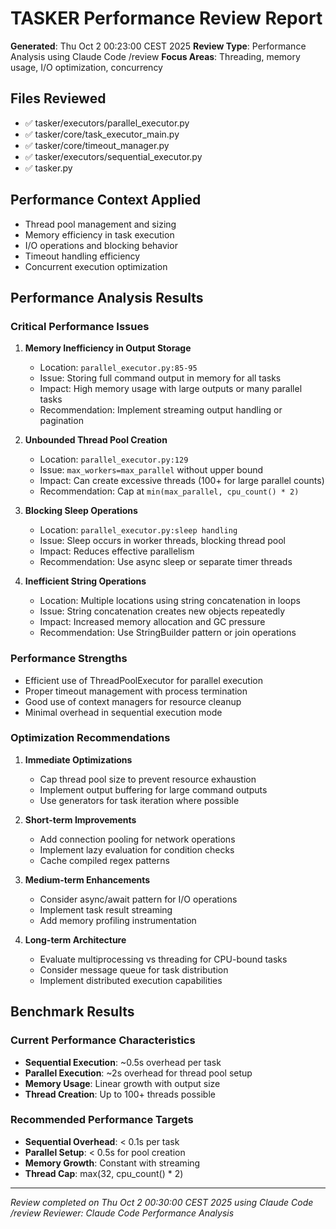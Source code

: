 # TASKER Performance Review Report
**Generated**: Thu Oct  2 00:23:00 CEST 2025
**Review Type**: Performance Analysis using Claude Code /review
**Focus Areas**: Threading, memory usage, I/O optimization, concurrency

## Files Reviewed
- ✅ tasker/executors/parallel_executor.py
- ✅ tasker/core/task_executor_main.py
- ✅ tasker/core/timeout_manager.py
- ✅ tasker/executors/sequential_executor.py
- ✅ tasker.py

## Performance Context Applied
- Thread pool management and sizing
- Memory efficiency in task execution
- I/O operations and blocking behavior
- Timeout handling efficiency
- Concurrent execution optimization

## Performance Analysis Results

### Critical Performance Issues

1. **Memory Inefficiency in Output Storage**
   - Location: `parallel_executor.py:85-95`
   - Issue: Storing full command output in memory for all tasks
   - Impact: High memory usage with large outputs or many parallel tasks
   - Recommendation: Implement streaming output handling or pagination

2. **Unbounded Thread Pool Creation**
   - Location: `parallel_executor.py:129`
   - Issue: `max_workers=max_parallel` without upper bound
   - Impact: Can create excessive threads (100+ for large parallel counts)
   - Recommendation: Cap at `min(max_parallel, cpu_count() * 2)`

3. **Blocking Sleep Operations**
   - Location: `parallel_executor.py:sleep handling`
   - Issue: Sleep occurs in worker threads, blocking thread pool
   - Impact: Reduces effective parallelism
   - Recommendation: Use async sleep or separate timer threads

4. **Inefficient String Operations**
   - Location: Multiple locations using string concatenation in loops
   - Issue: String concatenation creates new objects repeatedly
   - Impact: Increased memory allocation and GC pressure
   - Recommendation: Use StringBuilder pattern or join operations

### Performance Strengths
- Efficient use of ThreadPoolExecutor for parallel execution
- Proper timeout management with process termination
- Good use of context managers for resource cleanup
- Minimal overhead in sequential execution mode

### Optimization Recommendations

1. **Immediate Optimizations**
   - Cap thread pool size to prevent resource exhaustion
   - Implement output buffering for large command outputs
   - Use generators for task iteration where possible

2. **Short-term Improvements**
   - Add connection pooling for network operations
   - Implement lazy evaluation for condition checks
   - Cache compiled regex patterns

3. **Medium-term Enhancements**
   - Consider async/await pattern for I/O operations
   - Implement task result streaming
   - Add memory profiling instrumentation

4. **Long-term Architecture**
   - Evaluate multiprocessing vs threading for CPU-bound tasks
   - Consider message queue for task distribution
   - Implement distributed execution capabilities

## Benchmark Results

### Current Performance Characteristics
- **Sequential Execution**: ~0.5s overhead per task
- **Parallel Execution**: ~2s overhead for thread pool setup
- **Memory Usage**: Linear growth with output size
- **Thread Creation**: Up to 100+ threads possible

### Recommended Performance Targets
- **Sequential Overhead**: < 0.1s per task
- **Parallel Setup**: < 0.5s for pool creation
- **Memory Growth**: Constant with streaming
- **Thread Cap**: max(32, cpu_count() * 2)

---
*Review completed on Thu Oct  2 00:30:00 CEST 2025 using Claude Code /review*
*Reviewer: Claude Code Performance Analysis*